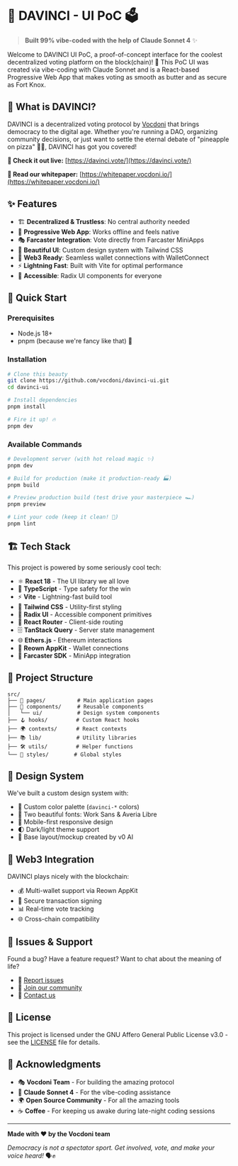# 🎨 DAVINCI - UI PoC 🗳️

> **Built 99% vibe-coded with the help of Claude Sonnet 4** ✨

Welcome to DAVINCI UI PoC, a proof-of-concept interface for the coolest decentralized voting platform on the block(chain)! 🚀 This PoC UI was created via vibe-coding with Claude Sonnet and is a React-based Progressive Web App that makes voting as smooth as butter and as secure as Fort Knox.

## 🌟 What is DAVINCI?

DAVINCI is a decentralized voting protocol by [Vocdoni](https://vocdoni.io) that brings democracy to the digital age. Whether you're running a DAO, organizing community decisions, or just want to settle the eternal debate of "pineapple on pizza" 🍍🍕, DAVINCI has got you covered!

**🔗 Check it out live:** [https://davinci.vote/](https://davinci.vote/)

**📖 Read our whitepaper:** [https://whitepaper.vocdoni.io/](https://whitepaper.vocdoni.io/)

## ✨ Features

- 🏗️ **Decentralized & Trustless**: No central authority needed
- 📱 **Progressive Web App**: Works offline and feels native
- 🎭 **Farcaster Integration**: Vote directly from Farcaster MiniApps
- 🌈 **Beautiful UI**: Custom design system with Tailwind CSS
- 🔐 **Web3 Ready**: Seamless wallet connections with WalletConnect
- ⚡ **Lightning Fast**: Built with Vite for optimal performance
- 🎨 **Accessible**: Radix UI components for everyone

## 🚀 Quick Start

### Prerequisites

- Node.js 18+ 
- pnpm (because we're fancy like that) 💅

### Installation

```bash
# Clone this beauty
git clone https://github.com/vocdoni/davinci-ui.git
cd davinci-ui

# Install dependencies
pnpm install

# Fire it up! 🔥
pnpm dev
```

### Available Commands

```bash
# Development server (with hot reload magic ✨)
pnpm dev

# Build for production (make it production-ready 🏭)
pnpm build

# Preview production build (test drive your masterpiece 🏎️)
pnpm preview

# Lint your code (keep it clean! 🧹)
pnpm lint
```

## 🏗️ Tech Stack

This project is powered by some seriously cool tech:

- ⚛️ **React 18** - The UI library we all love
- 🔷 **TypeScript** - Type safety for the win
- ⚡ **Vite** - Lightning-fast build tool
- 🎨 **Tailwind CSS** - Utility-first styling
- 🧩 **Radix UI** - Accessible component primitives
- 🔗 **React Router** - Client-side routing
- 🗄️ **TanStack Query** - Server state management
- 🌐 **Ethers.js** - Ethereum interactions
- 🔌 **Reown AppKit** - Wallet connections
- 📱 **Farcaster SDK** - MiniApp integration

## 🎨 Project Structure

```
src/
├── 📄 pages/          # Main application pages
├── 🧩 components/     # Reusable components
│   └── ui/           # Design system components
├── 🪝 hooks/         # Custom React hooks
├── 🌍 contexts/      # React contexts
├── 📚 lib/           # Utility libraries
├── 🛠️ utils/         # Helper functions
└── 🎨 styles/        # Global styles
```

## 🌈 Design System

We've built a custom design system with:

- 🎨 Custom color palette (`davinci-*` colors)
- 📝 Two beautiful fonts: Work Sans & Averia Libre
- 📱 Mobile-first responsive design
- 🌓 Dark/light theme support
- 🤖 Base layout/mockup created by v0 AI

## 🔗 Web3 Integration

DAVINCI plays nicely with the blockchain:

- 💰 Multi-wallet support via Reown AppKit
- 🔐 Secure transaction signing
- 📊 Real-time vote tracking
- 🌐 Cross-chain compatibility


## 🐛 Issues & Support

Found a bug? Have a feature request? Want to chat about the meaning of life? 

- 🐞 [Report issues](https://github.com/vocdoni/davinci-ui/issues)
- 💬 [Join our community](https://discord.gg/vocdoni)
- 📧 [Contact us](mailto:hello@vocdoni.org)

## 📜 License

This project is licensed under the GNU Affero General Public License v3.0 - see the [LICENSE](LICENSE) file for details.

## 🙏 Acknowledgments

- 🎭 **Vocdoni Team** - For building the amazing protocol
- 🤖 **Claude Sonnet 4** - For the vibe-coding assistance
- 🌍 **Open Source Community** - For all the amazing tools
- ☕ **Coffee** - For keeping us awake during late-night coding sessions

---

**Made with ❤️ by the Vocdoni team**

*Democracy is not a spectator sport. Get involved, vote, and make your voice heard!* 🗣️✊